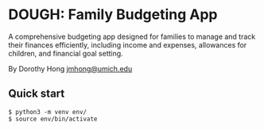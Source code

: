 DOUGH: Family Budgeting App
===========================
A comprehensive budgeting app designed for families to manage and track their finances efficiently, including income and expenses, allowances for children, and financial goal setting.

By Dorothy Hong <jmhong@umich.edu>

## Quick start
```console
$ python3 -m venv env/
$ source env/bin/activate
```